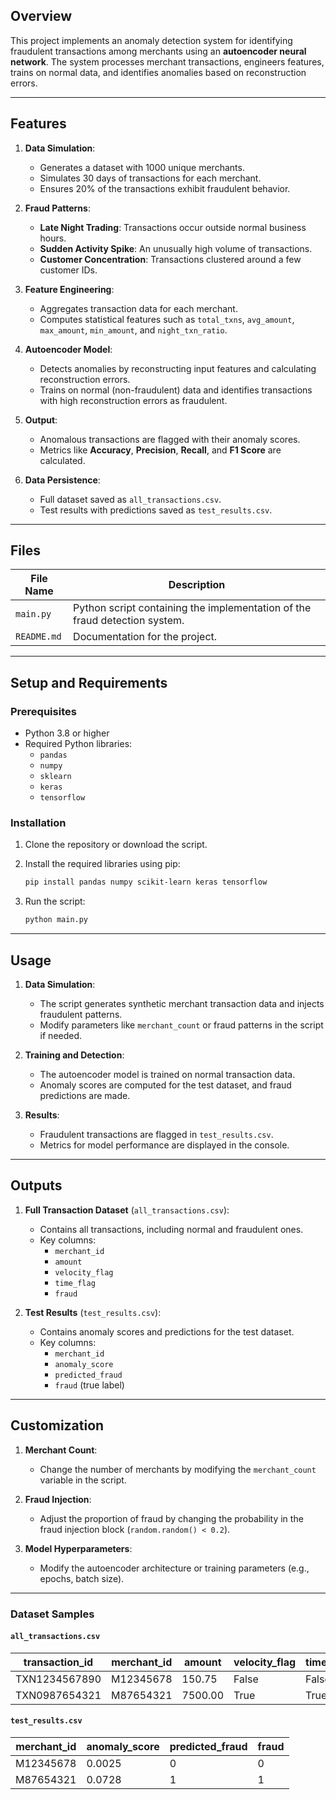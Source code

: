 ## Overview

This project implements an anomaly detection system for identifying fraudulent transactions among merchants using an **autoencoder neural network**. The system processes merchant transactions, engineers features, trains on normal data, and identifies anomalies based on reconstruction errors.

---

## Features

1. **Data Simulation**:
   - Generates a dataset with 1000 unique merchants.
   - Simulates 30 days of transactions for each merchant.
   - Ensures 20% of the transactions exhibit fraudulent behavior.

2. **Fraud Patterns**:
   - **Late Night Trading**: Transactions occur outside normal business hours.
   - **Sudden Activity Spike**: An unusually high volume of transactions.
   - **Customer Concentration**: Transactions clustered around a few customer IDs.

3. **Feature Engineering**:
   - Aggregates transaction data for each merchant.
   - Computes statistical features such as `total_txns`, `avg_amount`, `max_amount`, `min_amount`, and `night_txn_ratio`.

4. **Autoencoder Model**:
   - Detects anomalies by reconstructing input features and calculating reconstruction errors.
   - Trains on normal (non-fraudulent) data and identifies transactions with high reconstruction errors as fraudulent.

5. **Output**:
   - Anomalous transactions are flagged with their anomaly scores.
   - Metrics like **Accuracy**, **Precision**, **Recall**, and **F1 Score** are calculated.

6. **Data Persistence**:
   - Full dataset saved as `all_transactions.csv`.
   - Test results with predictions saved as `test_results.csv`.

---

## Files

| File Name              | Description                                                   |
|------------------------|---------------------------------------------------------------|
| `main.py`              | Python script containing the implementation of the fraud detection system. |
| `README.md`            | Documentation for the project.                               |

---

## Setup and Requirements

### Prerequisites

- Python 3.8 or higher
- Required Python libraries:
  - `pandas`
  - `numpy`
  - `sklearn`
  - `keras`
  - `tensorflow`

### Installation

1. Clone the repository or download the script.
2. Install the required libraries using pip:

   ```bash
   pip install pandas numpy scikit-learn keras tensorflow
   ```

3. Run the script:

   ```bash
   python main.py
   ```

---

## Usage

1. **Data Simulation**:
   - The script generates synthetic merchant transaction data and injects fraudulent patterns.
   - Modify parameters like `merchant_count` or fraud patterns in the script if needed.

2. **Training and Detection**:
   - The autoencoder model is trained on normal transaction data.
   - Anomaly scores are computed for the test dataset, and fraud predictions are made.

3. **Results**:
   - Fraudulent transactions are flagged in `test_results.csv`.
   - Metrics for model performance are displayed in the console.

---

## Outputs

1. **Full Transaction Dataset** (`all_transactions.csv`):
   - Contains all transactions, including normal and fraudulent ones.
   - Key columns:
     - `merchant_id`
     - `amount`
     - `velocity_flag`
     - `time_flag`
     - `fraud`

2. **Test Results** (`test_results.csv`):
   - Contains anomaly scores and predictions for the test dataset.
   - Key columns:
     - `merchant_id`
     - `anomaly_score`
     - `predicted_fraud`
     - `fraud` (true label)

---


## Customization

1. **Merchant Count**:
   - Change the number of merchants by modifying the `merchant_count` variable in the script.

2. **Fraud Injection**:
   - Adjust the proportion of fraud by changing the probability in the fraud injection block (`random.random() < 0.2`).

3. **Model Hyperparameters**:
   - Modify the autoencoder architecture or training parameters (e.g., epochs, batch size).

---


### Dataset Samples

#### `all_transactions.csv`
| transaction_id | merchant_id | amount  | velocity_flag | time_flag | fraud |
|----------------|-------------|---------|---------------|-----------|-------|
| TXN1234567890  | M12345678   | 150.75  | False         | False     | 0     |
| TXN0987654321  | M87654321   | 7500.00 | True          | True      | 1     |

#### `test_results.csv`
| merchant_id | anomaly_score | predicted_fraud | fraud |
|-------------|---------------|-----------------|-------|
| M12345678   | 0.0025        | 0               | 0     |
| M87654321   | 0.0728        | 1               | 1     |

